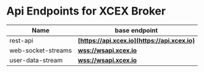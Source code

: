 # Api Endpoints for XCEX Broker

Name | base endpoint
------------ | ------------
rest-api | **[https://api.xcex.io](https://api.xcex.io)**
web-socket-streams | **[wss://wsapi.xcex.io](wss://wsapi.xcex.io)**
user-data-stream | **[wss://wsapi.xcex.io](wss://wsapi.xcex.io)**
